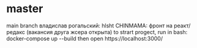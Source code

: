 # master
main branch
владислав рогальский: hlsht
CHINMAMA: фронт на реакт/редакс (вакансия друга жсера открыта)
to strart progect, run in bash: docker-compose up --build
then open https://localhost:3000/

